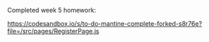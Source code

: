 Completed week 5 homework:

https://codesandbox.io/s/to-do-mantine-complete-forked-s8r76e?file=/src/pages/RegisterPage.js